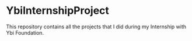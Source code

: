 # YbiInternshipProject
This repository contains all the projects that I did during my Internship with Ybi Foundation.
